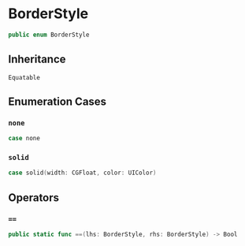 # BorderStyle

``` swift
public enum BorderStyle 
```

## Inheritance

`Equatable`

## Enumeration Cases

### `none`

``` swift
case none
```

### `solid`

``` swift
case solid(width: CGFloat, color: UIColor)
```

## Operators

### `==`

``` swift
public static func ==(lhs: BorderStyle, rhs: BorderStyle) -> Bool 
```
